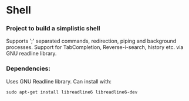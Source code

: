 # Shell

### Project to build a simplistic shell

Supports ';' separated commands, redirection, piping and background processes.
Support for TabCompletion, Reverse-i-search, history etc. via GNU readline library.

### Dependencies:

Uses GNU Readline library. 
Can install with:
```
sudo apt-get install libreadline6 libreadline6-dev
```
